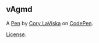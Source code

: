 vAgmd
-----


A [Pen](http://codepen.io/claviska/pen/vAgmd) by [Cory LaViska](http://codepen.io/claviska) on [CodePen](http://codepen.io/).

[License](http://codepen.io/claviska/pen/vAgmd/license).